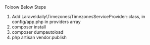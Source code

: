Foloow Below Steps
1) Add Laraveldaily\Timezones\TimezonesServiceProvider::class, in config/app.php in providers array
2) composer install
3) composer dumpautoload
4) php artisan vendor:publish
